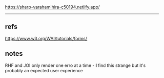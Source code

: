 https://sharp-varahamihira-c50194.netlify.app/

---

## refs

https://www.w3.org/WAI/tutorials/forms/

## notes

RHF and JOI only render one erro at a time - I find this strange but it's probably an expected user experience
